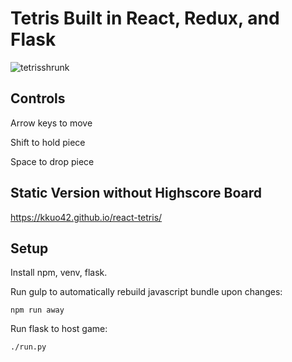 Tetris Built in React, Redux, and Flask
======
![tetrisshrunk](https://cloud.githubusercontent.com/assets/17131581/18416561/db05390a-77cc-11e6-950a-ff71dc6d4f2f.png)

Controls
--------
Arrow keys to move

Shift to hold piece

Space to drop piece

Static Version without Highscore Board
-----
https://kkuo42.github.io/react-tetris/

Setup
--------------
Install npm, venv, flask.

Run gulp to automatically rebuild javascript bundle upon changes:

    npm run away

Run flask to host game:

    ./run.py


